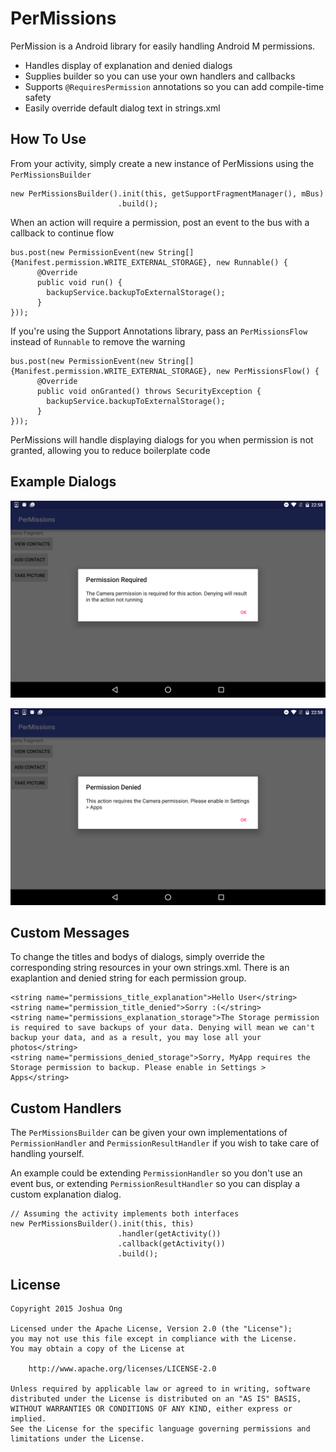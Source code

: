 # PerMissions

PerMission is a Android library for easily handling Android M permissions.

* Handles display of explanation and denied dialogs
* Supplies builder so you can use your own handlers and callbacks
* Supports `@RequiresPermission` annotations so you can add compile-time safety
* Easily override default dialog text in strings.xml

## How To Use

From your activity, simply create a new instance of PerMissions using the `PerMissionsBuilder`
```
new PerMissionsBuilder().init(this, getSupportFragmentManager(), mBus)
                        .build();
```

When an action will require a permission, post an event to the bus with a callback to continue flow

```
bus.post(new PermissionEvent(new String[]{Manifest.permission.WRITE_EXTERNAL_STORAGE}, new Runnable() {
      @Override
      public void run() {
        backupService.backupToExternalStorage();
      }
}));
```

If you're using the Support Annotations library, pass an `PerMissionsFlow` instead of `Runnable` to remove the warning 
```
bus.post(new PermissionEvent(new String[]{Manifest.permission.WRITE_EXTERNAL_STORAGE}, new PerMissionsFlow() {
      @Override
      public void onGranted() throws SecurityException {
        backupService.backupToExternalStorage();
      }
}));
```

PerMissions will handle displaying dialogs for you when permission is not granted, allowing you to reduce boilerplate code

## Example Dialogs
![Image of explanation dialog](/attachments/explanation.png)

![Image of denied dialog](/attachments/denied.png)

## Custom Messages
To change the titles and bodys of dialogs, simply override the corresponding string resources in your own strings.xml. There is an exaplantion and denied string for each permission group.

```
<string name="permissions_title_explanation">Hello User</string>
<string name="permission_title_denied">Sorry :(</string>
<string name="permissions_explanation_storage">The Storage permission is required to save backups of your data. Denying will mean we can't backup your data, and as a result, you may lose all your photos</string>
<string name="permissions_denied_storage">Sorry, MyApp requires the Storage permission to backup. Please enable in Settings > Apps</string>
```
## Custom Handlers
The `PerMissionsBuilder` can be given your own implementations of `PermissionHandler` and `PermissionResultHandler` if you wish to take care of handling yourself. 

An example could be extending `PermissionHandler` so you don't use an event bus, or extending `PermissionResultHandler` so you can display a custom explanation dialog.

```
// Assuming the activity implements both interfaces
new PerMissionsBuilder().init(this, this)
                        .handler(getActivity())
                        .callback(getActivity())
                        .build();
```

## License
    Copyright 2015 Joshua Ong

    Licensed under the Apache License, Version 2.0 (the "License");
    you may not use this file except in compliance with the License.
    You may obtain a copy of the License at

        http://www.apache.org/licenses/LICENSE-2.0
    
    Unless required by applicable law or agreed to in writing, software
    distributed under the License is distributed on an "AS IS" BASIS,
    WITHOUT WARRANTIES OR CONDITIONS OF ANY KIND, either express or implied.
    See the License for the specific language governing permissions and
    limitations under the License.

